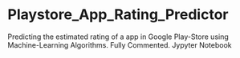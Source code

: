 # Playstore_App_Rating_Predictor
Predicting the estimated rating of a app in Google Play-Store using Machine-Learning Algorithms.
Fully Commented.
Jypyter Notebook
